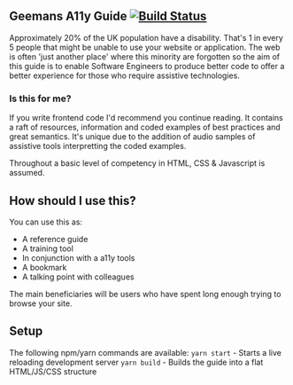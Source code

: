 
## Geemans A11y Guide [![Build Status](https://travis-ci.org/Geeman201/geemans-a11y-guide.svg?branch=master)](https://travis-ci.org/Geeman201/geemans-a11y-guide)
Approximately 20% of the UK population have a disability. That's 1 in every 5 people that might be unable to use your website or application. The web is often 'just another place' where this minority are forgotten so the aim of this guide is to enable Software Engineers to produce better code to offer a better experience for those who require assistive technologies.

### Is this for me?
If you write frontend code I'd recommend you continue reading. It contains a raft of resources, information and coded examples of best practices and great semantics. It's unique due to the addition of audio samples of assistive tools interpretting the coded examples.

Throughout a basic level of competency in HTML, CSS & Javascript is assumed.

## How should I use this?
You can use this as:

* A reference guide
* A training tool
* In conjunction with a a11y tools
* A bookmark
* A talking point with colleagues

The main beneficiaries will be users who have spent long enough trying to browse your site.

## Setup
The following npm/yarn commands are available:
`yarn start` - Starts a live reloading development server
`yarn build` - Builds the guide into a flat HTML/JS/CSS structure
